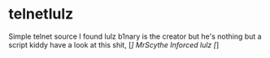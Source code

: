 # telnetlulz



Simple telnet source I found lulz b1nary is the creator but he's nothing but a script kiddy have a look at this shit, 
[*] MrScythe Inforced lulz [*]


